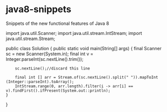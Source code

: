 # java8-snippets
Snippets of the new functional features of Java 8

import java.util.Scanner;
import java.util.stream.IntStream;
import java.util.stream.Stream;

public class Solution {
    public static void main(String[] args) {
        final Scanner sc = new Scanner(System.in);
        final int v = Integer.parseInt(sc.nextLine().trim());
        
        sc.nextLine();//discard this line

        final int [] arr = Stream.of(sc.nextLine().split(" ")).mapToInt (Integer::parseInt).toArray();
        IntStream.range(0, arr.length).filter(i -> arr[i] == v).findFirst().ifPresent(System.out::println);
    }
}
